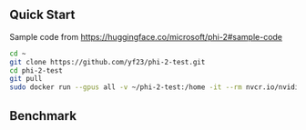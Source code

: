 ## Quick Start
Sample code from https://huggingface.co/microsoft/phi-2#sample-code

```bash
cd ~
git clone https://github.com/yf23/phi-2-test.git
cd phi-2-test
git pull
sudo docker run --gpus all -v ~/phi-2-test:/home -it --rm nvcr.io/nvidia/pytorch:23.09-py3 /bin/bash -c "python -m pip install git+https://github.com/huggingface/transformers && python /home/phi-2-qa-with-context.py"
```

## Benchmark
